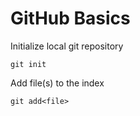 # GitHub Basics

Initialize local git repository
```
git init
```

Add file(s) to the index
```
git add<file>
```

